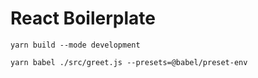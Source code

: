 # React Boilerplate


 ```yarn build --mode development```

 ```yarn babel ./src/greet.js --presets=@babel/preset-env```